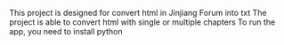 This project is designed for convert html in Jinjiang Forum into txt
The project is able to convert html with single or multiple chapters
To run the app, you need to install python
